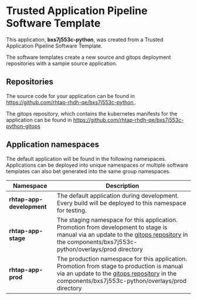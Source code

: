# Trusted Application Pipeline Software Template

This application, **bxs7j553c-python**, was created from a Trusted Application Pipeline Software Template.

The software templates create a new source and gitops deployment repositories with a sample source application. 

## Repositories

The source code for your application can be found in [https://github.com/rhtap-rhdh-qe/bxs7j553c-python ](https://github.com/rhtap-rhdh-qe/bxs7j553c-python ).
 
The gitops repository, which contains the kubernetes manifests for the application can be found in 
[https://github.com/rhtap-rhdh-qe/bxs7j553c-python-gitops ](https://github.com/rhtap-rhdh-qe/bxs7j553c-python-gitops ) 

## Application namespaces 

The default application will be found in the following namespaces. Applications can be deployed into unique namespaces or multiple software templates can also bet generated into the same group namespaces.  

|  Namespace   |  Description   |  
| -------- | -------- |   
| **rhtap-app-development** | The default application during development. Every build will be deployed to this namespace for testing. | 
| **rhtap-app-stage** | The staging namespace for this application. Promotion from development to stage is manual via an update to the [gitops repository](https://github.com/rhtap-rhdh-qe/bxs7j553c-python-gitops ) in the components/bxs7j553c-python/overlays/prod directory |  
| **rhtap-app-prod** | The production namespace for this application. Promotion from stage to production is manual via an update to the [gitops repository](https://github.com/rhtap-rhdh-qe/bxs7j553c-python-gitops ) in the components/bxs7j553c-python/overlays/prod directory | 
